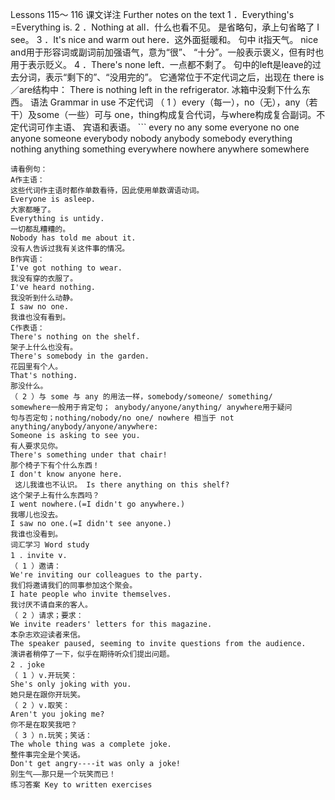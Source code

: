  Lessons 115～ 116 
课文详注 Further notes on the text 
1 ．Everything's =Everything is. 
2 ．Nothing at all．什么也看不见。 
是省略句，承上句省略了 I see。 
3 ．It's nice and warm out here．这外面挺暖和。 
句中 it指天气。 nice and用于形容词或副词前加强语气，意为“很”、 
“十分”。一般表示褒义，但有时也用于表示贬义。 
4 ．There's none left．一点都不剩了。 
句中的left是leave的过去分词，表示“剩下的”、“没用完的”。 
它通常位于不定代词之后，出现在 there is／are结构中： 
There is nothing left in the refrigerator. 
冰箱中没剩下什么东西。 
语法 Grammar in use 
不定代词 
（ 1 ）every（每一），no（无），any（若干）及some（一些）可与 
one，thing构成复合代词，与where构成复合副词。不定代词可作主语、 
宾语和表语。 ``` 
every no any some 
everyone no one anyone someone 
everybody nobody anybody somebody 
everything nothing anything something 
everywhere nowhere anywhere somewhere 
``` 
请看例句： 
A作主语： 
这些代词作主语时都作单数看待，因此使用单数谓语动词。 
Everyone is asleep. 
大家都睡了。 
Everything is untidy. 
一切都乱糟糟的。 
Nobody has told me about it. 
没有人告诉过我有关这件事的情况。 
B作宾语： 
I've got nothing to wear. 
我没有穿的衣服了。 
I've heard nothing. 
我没听到什么动静。 
I saw no one. 
我谁也没有看到。 
C作表语： 
There's nothing on the shelf. 
架子上什么也没有。 
There's somebody in the garden. 
花园里有个人。 
That's nothing. 
那没什么。 
（ 2 ）与 some 与 any 的用法一样，somebody/someone/ something/ 
somewhere一般用于肯定句； anybody/anyone/anything/ anywhere用于疑问 
句与否定句；nothing/nobody/no one/ nowhere 相当于 not 
anything/anybody/anyone/anywhere: 
Someone is asking to see you. 
有人要求见你。 
There's something under that chair! 
那个椅子下有个什么东西！ 
I don't know anyone here. 
 这儿我谁也不认识。 Is there anything on this shelf? 
这个架子上有什么东西吗？ 
I went nowhere.(=I didn't go anywhere.) 
我哪儿也没去。 
I saw no one.(=I didn't see anyone.) 
我谁也没看到。 
词汇学习 Word study 
1 ．invite v. 
（ 1 ）邀请： 
We're inviting our colleagues to the party. 
我们将邀请我们的同事参加这个聚会。 
I hate people who invite themselves. 
我讨厌不请自来的客人。 
（ 2 ）请求；要求： 
We invite readers' letters for this magazine. 
本杂志欢迎读者来信。 
The speaker paused, seeming to invite questions from the audience. 
演讲者稍停了一下，似乎在期待听众们提出问题。 
2 ．joke 
（ 1 ）v.开玩笑： 
She's only joking with you. 
她只是在跟你开玩笑。 
（ 2 ）v.取笑： 
Aren't you joking me? 
你不是在取笑我吧？ 
（ 3 ）n.玩笑；笑话： 
The whole thing was a complete joke. 
整件事完全是个笑话。 
Don't get angry----it was only a joke! 
别生气——那只是一个玩笑而已！ 
练习答案 Key to written exercises 